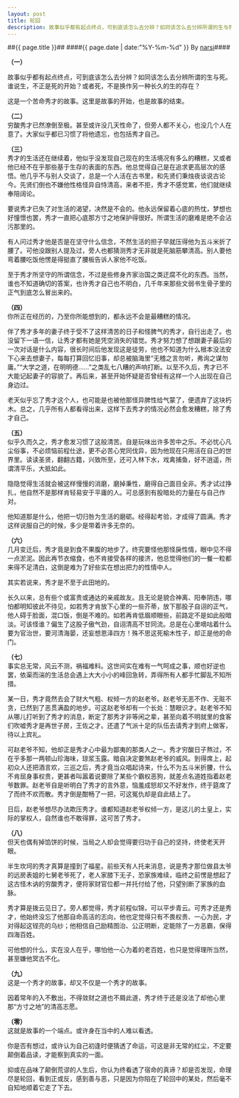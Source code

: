```yaml
---
layout: post
title: 轮回
description: 故事似乎都有起点终点，可到底该怎么去分辨？如同该怎么去分辨所谓的生与死。谁说生，不正是死的开始？或者死，不是换作另一种长久的生的存……
---
```

##{{ page.title }}##
####{{ page.date | date:"%Y-%m-%d" }} By [narsi](http://huangxc.com)####

__（一）__

故事似乎都有起点终点，可到底该怎么去分辨？如同该怎么去分辨所谓的生与死。谁说生，不正是死的开始？或者死，不是换作另一种长久的生的存在？

这是一个苦命秀才的故事。这里是故事的开始，也是故事的结束。

    
    
    

__（二）__     
穷酸秀才已然潦倒至极。甚至或许没几天性命了，但旁人都不关心，也没几个人在意了。大家似乎都已习惯了将他遗忘，也包括秀才自己。

    

__（三）__     
秀才的生活还在继续着，他似乎没发现自己现在的生活境况有多么的糟糕，又或者他已经不在乎那些基于生存的表面的东西。他总觉得自己是在追求更高层次的感悟。他几乎不与别人交谈了，总是一个人活在古书里，和先贤们秉烛夜谈说古论今。先贤们倒也不嫌他性格怪异自恃清高，来者不拒，秀才不感觉累，他们就继续奉陪阔论。

要说秀才已失了对生活的渴望，决然是不会的。他永远保留着心底的热忱，梦想也好憧憬也罢，秀才一直把心底那方寸之地保护得很好。所谓生活的磨难是绝不会沾污那里的。

有人问过秀才他是否是在坚守什么信念，不然生活的担子早就压得他为五斗米折了腰了。可他没跟别人提及过，旁人也都猜测秀才无非就是死脑筋攀清高。别人要他弯着腰吃饭他愣是得挺直了腰板告诉人家他不吃饭。

至于秀才所坚守的所谓信念，不过是些修身齐家治国之类迂腐不化的东西。当然，谁也不知道确切的答案，也许秀才自己也不明白，几千年来那些文弱书生骨子里的正气到底怎么冒出来的。

    

__（四）__     
你所正在经历的，乃至你所能想到的，都永远不会是最糟糕的情况。

伴了秀才多年的妻子终于受不了这样清苦的日子和怪脾气的秀才，自行出走了。也没留下一语一信，让秀才都有她是凭空消失的错觉。秀才努力想了想跟妻子最后的一次对话是什么内容，很长时间后他发现这是徒劳，他也不知道为什么根本没法安下心来去想妻子，每每打算回忆旧事，却总被脑海里“无稽之言勿听，弗询之谋勿庸。”“大学之道，在明明德……”之类乱七八糟的声响打断。以至不久后，秀才已不大能记起妻子的容貌了。再后来，甚至开始怀疑是否曾经有这样一个人出现在自己身边过。

老天似乎忘了秀才这个人，也可能是也被他那怪异脾性给气蒙了，便遗弃了这块朽木。总之，几乎所有人都看得出来，这样下去秀才的情况必然会愈发糟糕，除了秀才自己。

    

__（五）__     
似乎久而久之，秀才愈发习惯了这般清苦。自是玩味出许多苦中之乐。不必忧心凡尘俗事，不必烦恼前程仕途，更不必苦心党同伐异，因为他现在只用活在自己的世界里。读读圣贤，翻翻古籍，兴致所至，还可入林下水，戏禽捕鱼，好不逍遥，所谓清平乐，大抵如此。

隐隐觉得生活就会被这样慢慢的消磨，磨掉秉性，磨得自己面目全非。秀才试过挣扎，他自然不是那样肯轻易安于平庸的人。可总感到有股暗处的力量在与自己作对。

他知道那是什么，他把一切归咎为生活的磨砺。经得起考验，才成得了圆满。秀才这样说服自己的时候，多少是带着许多无奈的。

    

__（六）__     
几月变迁后，秀才竟是到食不果腹的地步了。终究要怪他那怪戾性情，眼中见不得一点淤泥。因此再节衣缩食，也不肯接受各样的接济，他总觉得他们的一餐一粒都来得不足清白，这倒是难为了好些实在想出把力的性情中人。

其实若说来，秀才是不至于此田地的。

长久以来，总有些个或富贵或通达的亲戚故友。且无论是貌合神离、阳奉阴违，哪怕都明知彼此不待见，如若秀才肯放下心里的一些芥蒂，放下那股子自诩的正气，他人碍于脸面，混口饭，倒是不难的。如若再肯低眉顺眼些，前路定不是如此般暗淡。可该怪谁？偏生了这股子傲气劲，自诩清高不甘同流。总是在心里嘀咕着什么要为官治世，要河清海晏，还妄想恩泽四方！殊不思这死榆木性子，却正是他的命门。

    

__（七）__     
事实总无常，风云不测，祸福难料。这世间实在难有一气呵成之事，顺也好逆也罢，依渠而湍的生活总会遇上大大小小的峰回急转，弄得所有人都手忙脚乱不知所措。

某一日，秀才竟然去会了财大气粗、权倾一方的赵老爷。赵老爷无恶不作、无赃不贪，已然到了恶贯满盈的地步。可这赵老爷却有一个长处：慧眼识才。赵老爷不知从哪儿打听到了秀才的消息，断定了那秀才非等闲之辈，甚至向着不明就里的食客们吹嘘秀才是再世子房，王佐之才。还遣了气派十足的队伍去请秀才到府上做客，待以上宾礼。

可赵老爷不知，他却正是秀才心中最为鄙夷的那类人之一。秀才穷酸日子熬过，不在乎多那一两顿山珍海味，琼浆玉露。暗自决定要煞赵老爷的威风。到得席上，起初众人还把酒言欢，三巡之后，秀才竟当众唱起诗来，什么不为五斗米折腰，什么不肯屈身事权贵，更甚者叫嚣着说要除了某些个霸权恶狗，就差点名道姓指着赵老爷数罪。赵老爷自是听明白了秀才的言外意，恼羞成怒却又不好发作，终于筵席了了而终不欢而散。秀才倒是酣畅了一把，可这冤仇却是自此结上了。

日后，赵老爷想尽办法欺压秀才。谁都知道赵老爷权倾一方，是这儿的土皇上，实际的掌权人，自然谁也不敢得罪，这可苦了秀才。

    

__（八）__     
但天也偶有掉馅饼的时候，当局之人却会觉得要归功于自己的坚持，终使老天开眼。

半生坎坷的秀才真算是撞到了福星。前些天有人托来消息，说是秀才那位做县太爷的远房表姐的七舅老爷死了，老人家膝下无子，恐家族难续，临终之前愣是想起了这古怪木讷的穷酸秀才，便将家财官位都一并托付给了他，只望别断了家族的血脉。

秀才算是拨云见日了。旁人都觉得，秀才前程似锦，可以平步青云。可秀才还是秀才，他始终没忘了他那自命高洁的志向，他也定觉得只有不畏权贵、一心为民，才对得起这锃亮的乌纱；他相信自己励精图治、公正明断，定能除了一方恶霸，保得四海百姓。

可他想的什么，实在没人在乎，哪怕他一心为着的老百姓，也只是觉得理所当然，甚至嫌他冥古不化。

    

__（九）__     
这是一个秀才的故事，却又不仅是一个秀才的故事。

因着常年的入不敷出，不得敛财之道也不屑此道，秀才终于还是没法了却他心里那“方寸之地”的清高志愿。

    

__（零）__     
这就是故事的一个端点。或许身在当中的人难以看透。

你是否有想过，或许认为自己初逢时便猜透了命运，可这是非无常的红尘，不定要颠倒着品读，才能察到真实的一面。

抑或在品味了颠倒荒谬的人生后，你认为终看透了宿命的真谛？却是否发现，命理尽是轮回，看到正或反，感到善与恶，只是因为你陷在了轮回中的某处，然后毫不自知地顺着它走了下去。